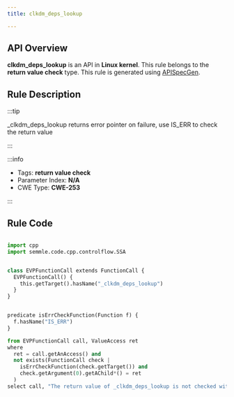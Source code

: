 ```yaml
---
title: clkdm_deps_lookup

---
```



## API Overview
**clkdm_deps_lookup** is an API in **Linux kernel**. This rule belongs to the **return value check** type. This rule is generated using [APISpecGen](../../tools/APISpecGen).
## Rule Description

:::tip

_clkdm_deps_lookup returns error pointer on failure, use IS_ERR to check the return value

:::

:::info

- Tags: **return value check**
- Parameter Index: **N/A**
- CWE Type: **CWE-253**

:::

## Rule Code
```python

import cpp
import semmle.code.cpp.controlflow.SSA


class EVPFunctionCall extends FunctionCall {
  EVPFunctionCall() {
    this.getTarget().hasName("_clkdm_deps_lookup")
  }
}


predicate isErrCheckFunction(Function f) {
  f.hasName("IS_ERR") 
}

from EVPFunctionCall call, ValueAccess ret
where
  ret = call.getAnAccess() and
  not exists(FunctionCall check |
    isErrCheckFunction(check.getTarget()) and
    check.getArgument(0).getAChild*() = ret
  )
select call, "The return value of _clkdm_deps_lookup is not checked with IS_ERR."
    
```